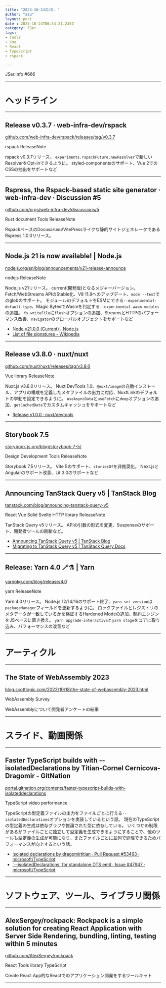```yaml
---
title: "2023-10-24のJS: "
author: "azu"
layout: post
date : 2023-10-24T00:54:21.238Z
category: JSer
tags:
- Tools
- Vue
- React
- TypeScript
- rspack

---
```


JSer.info #666

----

<h1 class="site-genre">ヘッドライン</h1>

----

## Release v0.3.7 · web-infra-dev/rspack
[github.com/web-infra-dev/rspack/releases/tag/v0.3.7](https://github.com/web-infra-dev/rspack/releases/tag/v0.3.7 "Release v0.3.7 · web-infra-dev/rspack")
<p class="jser-tags jser-tag-icon"><span class="jser-tag">rspack</span> <span class="jser-tag">ReleaseNote</span></p>

rspack v0.3.7リリース。
`experiments.rspackFuture.newResolver`で新しいResolverをOpt-inできるように。
styled-componentsのサポート、Vue 2でのCSSの抽出をサポートなど


----

## Rspress, the Rspack-based static site generator · web-infra-dev · Discussion #5
[github.com/orgs/web-infra-dev/discussions/5](https://github.com/orgs/web-infra-dev/discussions/5 "Rspress, the Rspack-based static site generator · web-infra-dev · Discussion #5")
<p class="jser-tags jser-tag-icon"><span class="jser-tag">Rust</span> <span class="jser-tag">document</span> <span class="jser-tag">Tools</span> <span class="jser-tag">ReleaseNote</span></p>

RspackベースのDocusarusu/VitePressライクな静的サイトジェネレータであるRspress 1.0.0リリース。


----

## Node.js 21 is now available! | Node.js
[nodejs.org/en/blog/announcements/v21-release-announce](https://nodejs.org/en/blog/announcements/v21-release-announce "Node.js 21 is now available! | Node.js")
<p class="jser-tags jser-tag-icon"><span class="jser-tag">nodejs</span> <span class="jser-tag">ReleaseNote</span></p>

Node.js v21リリース。
current(開発版)となるメジャーバージョン。
Fetch/WebStreams APIのStable化、V8 11.8へのアップデート、`node --test`でのglobのサポート。
モジュールのデフォルトをESMにできる`--experimental-default-type`、Magic BytesでWasmを判定する`--experimental-wasm-modules`の追加。
`fs.writeFile`に`flush`オプションの追加、StreamsとHTTPのパフォーマンス改善、`navigator`のグローバルオブジェクトをサポートなど

- [Node v21.0.0 (Current) | Node.js](https://nodejs.org/en/blog/release/v21.0.0 "Node v21.0.0 (Current) | Node.js")
- [List of file signatures - Wikipedia](https://en.wikipedia.org/wiki/List_of_file_signatures "List of file signatures - Wikipedia")

----

## Release v3.8.0 · nuxt/nuxt
[github.com/nuxt/nuxt/releases/tag/v3.8.0](https://github.com/nuxt/nuxt/releases/tag/v3.8.0 "Release v3.8.0 · nuxt/nuxt")
<p class="jser-tags jser-tag-icon"><span class="jser-tag">Vue</span> <span class="jser-tag">library</span> <span class="jser-tag">ReleaseNote</span></p>

Nuxt.js v3.8.0リリース。
Nuxt DevTools 1.0、`@nuxt/image`の自動インストール、アプリの構成を定義したメタファイルの出力に対応、NuxtLinkのデフォルトの挙動を設定できるように。
`useAsyncData`と`useFetch`に`deep`オプションの追加、`getCachedData`でカスタムキャッシュをサポートなど

- [Release v1.0.0 · nuxt/devtools](https://github.com/nuxt/devtools/releases/tag/v1.0.0 "Release v1.0.0 · nuxt/devtools")

----

## Storybook 7.5
[storybook.js.org/blog/storybook-7-5/](https://storybook.js.org/blog/storybook-7-5/ "Storybook 7.5")
<p class="jser-tags jser-tag-icon"><span class="jser-tag">Design</span> <span class="jser-tag">Development</span> <span class="jser-tag">Tools</span> <span class="jser-tag">ReleaseNote</span></p>

Storybook 7.5リリース。
Vite 5のサポート、`storiesOf`を非推奨化。
Next.jsとAngularのサポート改善、Lit 3.0のサポートなど


----

## Announcing TanStack Query v5 | TanStack Blog
[tanstack.com/blog/announcing-tanstack-query-v5](https://tanstack.com/blog/announcing-tanstack-query-v5 "Announcing TanStack Query v5 | TanStack Blog")
<p class="jser-tags jser-tag-icon"><span class="jser-tag">React</span> <span class="jser-tag">Vue</span> <span class="jser-tag">Solid</span> <span class="jser-tag">Svelte</span> <span class="jser-tag">HTTP</span> <span class="jser-tag">library</span> <span class="jser-tag">ReleaseNote</span></p>

TanStack Query v5リリース。
APIの引数の形式を変更、Suspenseのサポート、開発者ツールの刷新など。

- [Announcing TanStack Query v5 | TanStack Blog](https://tanstack.com/blog/announcing-tanstack-query-v5 "Announcing TanStack Query v5 | TanStack Blog")
- [Migrating to TanStack Query v5 | TanStack Query Docs](https://tanstack.com/query/v5/docs/react/guides/migrating-to-v5 "Migrating to TanStack Query v5 | TanStack Query Docs")

----

## Release: Yarn 4.0 🪄⚗️ | Yarn
[yarnpkg.com/blog/release/4.0](https://yarnpkg.com/blog/release/4.0 "Release: Yarn 4.0 🪄⚗️ | Yarn")
<p class="jser-tags jser-tag-icon"><span class="jser-tag">yarn</span> <span class="jser-tag">ReleaseNote</span></p>

Yarn 4.0リリース。
Node.js 12/14/16のサポート終了、`yarn set version`は`packageManager`フィールドを更新するように。
ロックファイルとレジストリのメタデータが一致しているかを検証するHardened Modeの追加、制約エンジンをJSベースに置き換え。
`yarn upgrade-interactive`と`yarn stage`をコアに取り込み、パフォーマンスの改善など


----
<h1 class="site-genre">アーティクル</h1>

----

## The State of WebAssembly 2023
[blog.scottlogic.com/2023/10/18/the-state-of-webassembly-2023.html](https://blog.scottlogic.com/2023/10/18/the-state-of-webassembly-2023.html "The State of WebAssembly 2023")
<p class="jser-tags jser-tag-icon"><span class="jser-tag">WebAssembly</span> <span class="jser-tag">Survey</span></p>

WebAssemblyについて開発者アンケートの結果


----
<h1 class="site-genre">スライド、動画関係</h1>

----

## Faster TypeScript builds with --isolatedDeclarations by Titian-Cornel Cernicova-Dragomir - GitNation
[portal.gitnation.org/contents/faster-typescript-builds-with-isolateddeclarations](https://portal.gitnation.org/contents/faster-typescript-builds-with-isolateddeclarations "Faster TypeScript builds with --isolatedDeclarations by Titian-Cornel Cernicova-Dragomir - GitNation")
<p class="jser-tags jser-tag-icon"><span class="jser-tag">TypeScript</span> <span class="jser-tag">video</span> <span class="jser-tag">performance</span></p>

TypeScriptの型定義ファイルの出力をファイルごとに行える`--isolatedDeclarations`オプションを実装しているという話。
現在のTypeScriptの型定義の生成は依存グラフや推論された型に依存している。
いくつかの制限があるがファイルごとに独立して型定義を生成できるようにすることで、他のツールも型定義の生成が可能になり、またファイルごとに並列で処理できるためパフォーマンスが向上するという話。

- [Isolated declarations by dragomirtitian · Pull Request #53463 · microsoft/TypeScript](https://github.com/microsoft/TypeScript/pull/53463 "Isolated declarations by dragomirtitian · Pull Request #53463 · microsoft/TypeScript")
- [\`--isolatedDeclarations\` for standalone DTS emit · Issue #47947 · microsoft/TypeScript](https://github.com/microsoft/TypeScript/issues/47947 "\&#x60;--isolatedDeclarations\&#x60; for standalone DTS emit · Issue #47947 · microsoft/TypeScript")

----
<h1 class="site-genre">ソフトウェア、ツール、ライブラリ関係</h1>

----

## AlexSergey/rockpack: Rockpack is a simple solution for creating React Application with Server Side Rendering, bundling, linting, testing within 5 minutes
[github.com/AlexSergey/rockpack](https://github.com/AlexSergey/rockpack "AlexSergey/rockpack: Rockpack is a simple solution for creating React Application with Server Side Rendering, bundling, linting, testing within 5 minutes")
<p class="jser-tags jser-tag-icon"><span class="jser-tag">React</span> <span class="jser-tag">Tools</span> <span class="jser-tag">library</span> <span class="jser-tag">TypeScript</span></p>

Create React App的なReactでのアプリケーション開発をするツールキット


----
